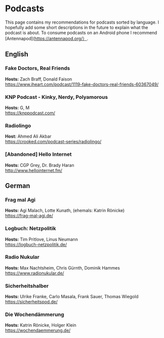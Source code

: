 # Podcasts

This page contains my recommendations for podcasts sorted by language. I hopefully add some short descriptions in the future to explain what the podcast is about.
To consume podcasts on an Android phone I recommend [Antennapod](https://antennapod.org/）.

## English

### Fake Doctors, Real Friends
**Hosts:** Zach Braff, Donald Faison  
https://www.iheart.com/podcast/1119-fake-doctors-real-friends-60367049/

### KNP Podcast - Kinky, Nerdy, Polyamorous
**Hosts:** G, M  
https://knppodcast.com/

### Radiolingo
**Host:** Ahmed Ali Akbar  
https://crooked.com/podcast-series/radiolingo/

### [Abandoned] Hello Internet
**Hosts:** CGP Grey, Dr. Brady Haran  
http://www.hellointernet.fm/

## German

### Frag mal Agi
**Hosts:** Agi Malach, Lotte Kunath, (ehemals: Katrin Rönicke)  
https://frag-mal-agi.de/

### Logbuch: Netzpolitik
**Hosts:** Tim Pritlove, Linus Neumann  
https://logbuch-netzpolitik.de/

### Radio Nukular
**Hosts:** Max Nachtsheim, Chris Gürnth, Dominik Hammes  
https://www.radionukular.de/

### Sicherheitshalber
**Hosts:** Ulrike Franke, Carlo Masala, Frank Sauer, Thomas Wiegold  
https://sicherheitspod.de/

### Die Wochendämmerung
**Hosts:** Katrin Rönicke, Holger Klein  
https://wochendaemmerung.de/

